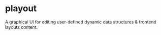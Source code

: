 # playout
A graphical UI for editing user-defined dynamic data structures &amp; frontend layouts content.
